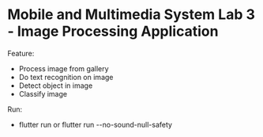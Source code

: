 # Mobile and Multimedia System Lab 3 - Image Processing Application

Feature:

- Process image from gallery
- Do text recognition on image
- Detect object in image
- Classify image

Run:
- flutter run or flutter run --no-sound-null-safety

